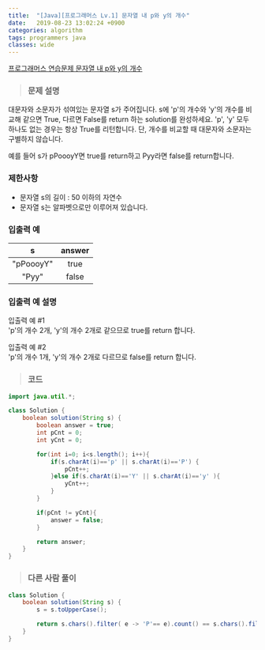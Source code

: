 ```yaml
---
title:  "[Java][프로그래머스 Lv.1] 문자열 내 p와 y의 개수"
date:   2019-08-23 13:02:24 +0900
categories: algorithm
tags: programmers java
classes: wide
---  
```


[프로그래머스 연습문제 문자열 내 p와 y의 개수](https://programmers.co.kr/learn/courses/30/lessons/12916)  

> ### 문제 설명   

대문자와 소문자가 섞여있는 문자열 s가 주어집니다. s에 'p'의 개수와 'y'의 개수를 비교해 같으면 True, 다르면 False를 return 하는 solution를 완성하세요. 'p', 'y' 모두 하나도 없는 경우는 항상 True를 리턴합니다. 단, 개수를 비교할 때 대문자와 소문자는 구별하지 않습니다.  

예를 들어 s가 pPoooyY면 true를 return하고 Pyy라면 false를 return합니다.  

### 제한사항  

- 문자열 s의 길이 : 50 이하의 자연수  
- 문자열 s는 알파벳으로만 이루어져 있습니다.  

### 입출력 예  

|     s     	| answer 	|
|:---------:	|:------:	|
| "pPoooyY" 	|  true  	|
| "Pyy"     	|  false 	|  

### 입출력 예 설명  

입출력 예 #1  
'p'의 개수 2개, 'y'의 개수 2개로 같으므로 true를 return 합니다.  

입출력 예 #2  
'p'의 개수 1개, 'y'의 개수 2개로 다르므로 false를 return 합니다.  

>### 코드  

```java
import java.util.*;

class Solution {
    boolean solution(String s) {
        boolean answer = true;
        int pCnt = 0;
        int yCnt = 0;

        for(int i=0; i<s.length(); i++){
            if(s.charAt(i)=='p' || s.charAt(i)=='P') {
                pCnt++;
            }else if(s.charAt(i)=='Y' || s.charAt(i)=='y' ){
                yCnt++;
            }
        }

        if(pCnt != yCnt){
            answer = false;
        }

        return answer;
    }
}
```

>### 다른 사람 풀이

```java
class Solution {
    boolean solution(String s) {
        s = s.toUpperCase();

        return s.chars().filter( e -> 'P'== e).count() == s.chars().filter( e -> 'Y'== e).count();
    }
}
```  
